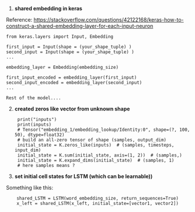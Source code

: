 1. **shared embedding in keras**

Reference: https://stackoverflow.com/questions/42122168/keras-how-to-construct-a-shared-embedding-layer-for-each-input-neuron


    from keras.layers import Input, Embedding

    first_input = Input(shape = (your_shape_tuple) )
    second_input = Input(shape = (your_shape_tuple) )
    ...

    embedding_layer = Embedding(embedding_size)

    first_input_encoded = embedding_layer(first_input)
    second_input_encoded = embedding_layer(second_input)
    ...

    Rest of the model....

2. **created zeros like vector from unknown shape**


        print("inputs")
        print(inputs)
        # Tensor("embedding_1/embedding_lookup/Identity:0", shape=(?, 100, 50), dtype=float32)
        # build an all-zero tensor of shape (samples, output_dim)
        initial_state = K.zeros_like(inputs)  # (samples, timesteps, input_dim)
        initial_state = K.sum(initial_state, axis=(1, 2))  # (samples,)
        initial_state = K.expand_dims(initial_state)  # (samples, 1)
        # here samples means ?
        
        
3. **set initial cell states for LSTM (which can be learnable))**

Something like this:

        shared_LSTM = LSTM(word_embedding_size, return_sequences=True)
        x_left = shared_LSTM(x_left, initial_state=[vector1, vector2])
